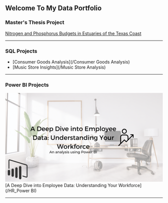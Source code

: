 ## Welcome To My Data Portfolio

### Master's Thesis Project
[Nitrogen and Phosphorus Budgets in Estuaries of the Texas Coast](/MS_Thesis)

---

### SQL Projects

- [Consumer Goods Analysis](/Consumer Goods Analysis)
- [Music Store Insights](/Music Store Analysis)


---
### Power BI Projects

<img src="images/HR.png?raw=true"/> <br>
[A Deep Dive into Employee Data: Understanding Your Workforce](/HR_Power BI)

---
